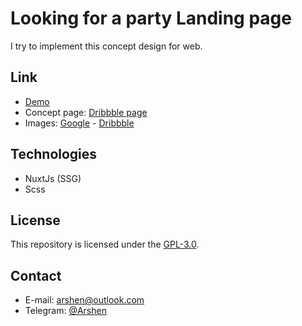 # Looking for a party Landing page

I try to implement this concept design for web.

## Link

- [Demo](https://hitman00.github.io/looking-for-a-party/)
- Concept page: [Dribbble page](https://dribbble.com/shots/16239180-Event-Party-Web-Design)
- Images: [Google](https://google.com) - [Dribbble](https://dribbble.com/)

## Technologies

- NuxtJs (SSG)
- Scss

## License

This repository is licensed under the [GPL-3.0](https://opensource.org/licenses/GPL-3.0).

## Contact

- E-mail: <arshen@outlook.com><br>
- Telegram: [@Arshen](https://telegram.me/Arshen)
